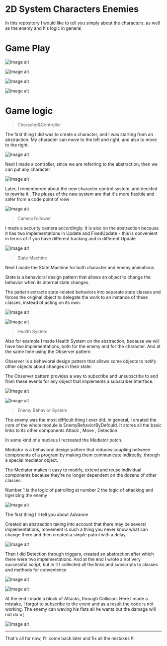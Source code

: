 # 2D System Characters Enemies

In this repository I would like to tell you simply about the characters, as well as the enemy and his logic in general

# Game Play

![Image alt](https://github.com/SinlessDevil/2D_System_Characters-Enemies/blob/main/GamePlay_1.png)

![Image alt](https://github.com/SinlessDevil/2D_System_Characters-Enemies/blob/main/GamePlay_2.png)

![Image alt](https://github.com/SinlessDevil/2D_System_Characters-Enemies/blob/main/GamePlay_3.png)

![Image alt](https://github.com/SinlessDevil/2D_System_Characters-Enemies/blob/main/GamePlay_4.png)

# Game logic

>Character&Controller

The first thing I did was to create a character, and I was starting from an abstraction. My character can move to the left and right, and also to move to the right.

![Image alt](https://github.com/SinlessDevil/2D_System_Characters-Enemies/blob/main/Character.png)

Next I made a controller, since we are referring to the abstraction, then we can put any character

![Image alt](https://github.com/SinlessDevil/2D_System_Characters-Enemies/blob/main/OldCharacterController.png)

Later, I remembered about the new character control system, and decided to rewrite it . The pluses of the new system are that it's more flexible and safer from a code point of view 

![Image alt](https://github.com/SinlessDevil/2D_System_Characters-Enemies/blob/main/NewCharacterController.png)

>СameraFollower

I made a security camera accordingly. It is also on the abstraction because it has two implementations in Update and FixedUpdate - this is convenient in terms of if you have different tracking and in different Update

![Image alt](https://github.com/SinlessDevil/2D_System_Characters-Enemies/blob/main/Сmera_Follower.png)

>State Machine

Next I made the State Machine for both character and enemy animations

State is a behavioral design pattern that allows an object to change the behavior when its internal state changes.

The pattern extracts state-related behaviors into separate state classes and forces the original object to delegate the work to an instance of these classes, instead of acting on its own.

![Image alt](https://github.com/SinlessDevil/2D_System_Characters-Enemies/blob/main/State_Machine_One.png)

![Image alt](https://github.com/SinlessDevil/2D_System_Characters-Enemies/blob/main/State_Machine_Two.png)

>Health System

Also for example I made Health System on the abstraction, because we will have two implementations, both for the enemy and for the character. And at the same time using the Observer pattern

Observer is a behavioral design pattern that allows some objects to notify other objects about changes in their state.

The Observer pattern provides a way to subscribe and unsubscribe to and from these events for any object that implements a subscriber interface.

![Image alt](https://github.com/SinlessDevil/2D_System_Characters-Enemies/blob/main/HealthSystemTwo.png)

![Image alt](https://github.com/SinlessDevil/2D_System_Characters-Enemies/blob/main/HealthSytemOne.png)

>Enemy Behavior System

The enemy was the most difficult thing I ever did. In general, I created the core of the whole module is EnemyBehaviorByDefould. It stores all the basic links to its other components Attack , Move , Detection

In some kind of a nucleus I recreated the Mediator patch.

Mediator is a behavioral design pattern that reduces coupling between components of a program by making them communicate indirectly, through a special mediator object.

The Mediator makes it easy to modify, extend and reuse individual components because they’re no longer dependent on the dozens of other classes.

Number 1 is the logic of patrolling 
at number 2 the logic of attacking and tigerizing the enemy

![Image alt](https://github.com/SinlessDevil/2D_System_Characters-Enemies/blob/main/EnemyCenterBehavior.png)

The first thing I'll tell you about Advance

Created an abstraction taking into account that there may be several implementations, movement is such a thing you never know what can change there and then created a simple patrol with a delay

![Image alt](https://github.com/SinlessDevil/2D_System_Characters-Enemies/blob/main/EnemyMove.png)

Then I did Detection through triggers, created an abstraction after which there were two implementations. And at the end I wrote a not very successful script, but in it I collected all the links and subscripts to classes and methods for convenience

![Image alt](https://github.com/SinlessDevil/2D_System_Characters-Enemies/blob/main/EnemyDetectionTwo.png)

![Image alt](https://github.com/SinlessDevil/2D_System_Characters-Enemies/blob/main/EnemyDetectionOne.png)

At the end I made a block of Attacks, through Collision. Here I made a mistake, I forgot to subscribe to the event and as a result the code is not working. The enemy can waving his fists all he wants but the damage will not do =(

![Image alt](https://github.com/SinlessDevil/2D_System_Characters-Enemies/blob/main/EnemyAttack.png)

---

That's all for now, I'll come back later and fix all the mistakes !!!
